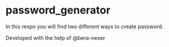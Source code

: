 # password_generator

In this respo you will find two different ways to create password.

Developed with the help of @bera-neser

